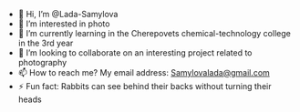 - 👋 Hi, I’m @Lada-Samylova
- 👀 I’m interested in photo
- 🌱 I’m currently learning in the Cherepovets chemical-technology college in the 3rd year
- 💞️ I’m looking to collaborate on an interesting project related to photography
- 📫 How to reach me? My email address: Samylovalada@gmail.com
- ⚡ Fun fact: Rabbits can see behind their backs without turning their heads

<!---
Lada-Samylova/Lada-Samylova is a ✨ special ✨ repository because its `README.md` (this file) appears on your GitHub profile.
You can click the Preview link to take a look at your changes.
--->
